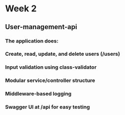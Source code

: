 # Week 2
## User-management-api
### The application does:
### Create, read, update, and delete users (/users)
### Input validation using class-validator
### Modular service/controller structure
### Middleware-based logging
### Swagger UI at /api for easy testing